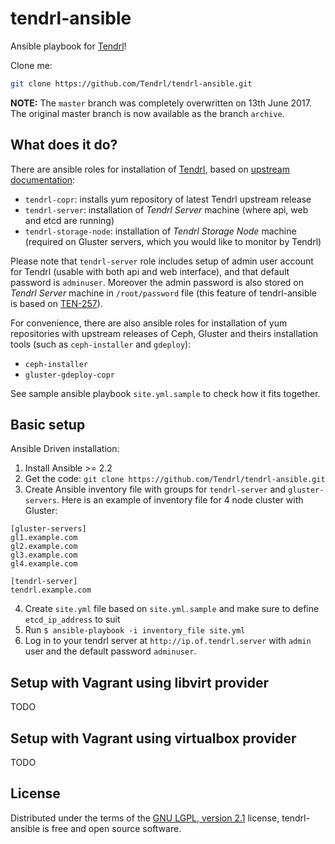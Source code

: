 tendrl-ansible
==============

Ansible playbook for [Tendrl](http://tendrl.org/)!

Clone me:

```bash
git clone https://github.com/Tendrl/tendrl-ansible.git
```


**NOTE:** The `master` branch was completely overwritten on 13th June 2017. The original master branch is now available as the branch `archive`.


## What does it do?

There are ansible roles for installation of [Tendrl](http://tendrl.org/), based
on [upstream documentation](https://github.com/Tendrl/documentation/wiki/Tendrl-Package-Installation-Reference):

* `tendrl-copr`: installs yum repository of latest Tendrl upstream release
* `tendrl-server`: installation of *Tendrl Server* machine (where api, web and
   etcd are running)
* `tendrl-storage-node`: installation of *Tendrl Storage Node* machine
   (required on Gluster servers, which you would like to monitor by
   Tendrl)

Please note that `tendrl-server` role includes setup of admin user account for
Tendrl (usable with both api and web interface), and that default
password is ``adminuser``. Moreover the admin password is also
stored on *Tendrl Server* machine in `/root/password` file (this feature of
tendrl-ansible is based
on [TEN-257](https://tendrl.atlassian.net/browse/TEN-257)).

For convenience, there are also ansible roles for installation of yum
repositories with upstream releases of Ceph, Gluster and theirs installation
tools (such as `ceph-installer` and `gdeploy`):

* `ceph-installer`
* `gluster-gdeploy-copr`

See sample ansible playbook `site.yml.sample` to check how it fits together.

## Basic setup

Ansible Driven installation:

1) Install Ansible >= 2.2
2) Get the code: `git clone https://github.com/Tendrl/tendrl-ansible.git`
3) Create Ansible inventory file with groups for `tendrl-server`
   and `gluster-servers`. Here is an example of inventory
   file for 4 node cluster with Gluster:

```
[gluster-servers]
gl1.example.com
gl2.example.com
gl3.example.com
gl4.example.com

[tendrl-server]
tendrl.example.com
```

4) Create `site.yml` file based on `site.yml.sample` and make sure to
   define `etcd_ip_address` to suit
5) Run `$ ansible-playbook -i inventory_file site.yml`
6) Log in to your tendrl server at ``http://ip.of.tendrl.server`` with
   ``admin`` user and the default password ``adminuser``.

## Setup with Vagrant using libvirt provider

TODO

## Setup with Vagrant using virtualbox provider

TODO

## License

Distributed under the terms of the [GNU LGPL, version
2.1](https://www.gnu.org/licenses/old-licenses/lgpl-2.1.html) license,
tendrl-ansible is free and open source software.
